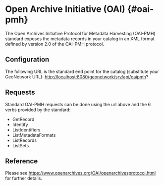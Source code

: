 # Open Archive Initiative (OAI) {#oai-pmh}

The Open Archives Initiative Protocol for Metadata Harvesting (OAI-PMH) standard exposes the metadata records in your catalog in an XML format defined by version 2.0 of the OAI-PMH protocol.

## Configuration

The following URL is the standard end point for the catalog (substitute your GeoNetwork URL): <http://localhost:8080/geonetwork/srv/api/oaipmh>?

## Requests

Standard OAI-PMH requests can be done using the url above and the 6 verbs provided by the standard:

-   GetRecord
-   Identify
-   ListIdentifiers
-   ListMetadataFormats
-   ListRecords
-   ListSets

## Reference

Please see <https://www.openarchives.org/OAI/openarchivesprotocol.html> for further details.
